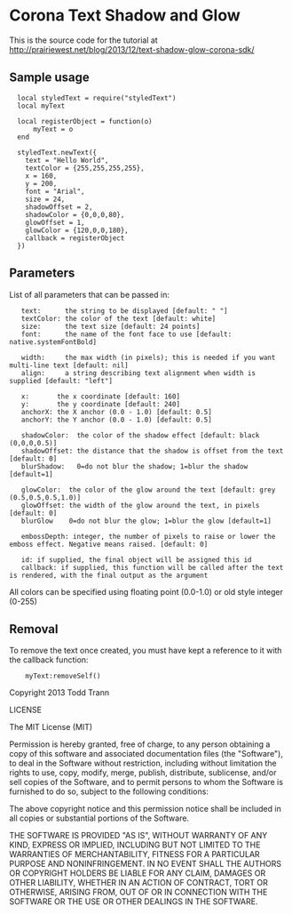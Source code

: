 # Corona Text Shadow and Glow
This is the source code for the tutorial at http://prairiewest.net/blog/2013/12/text-shadow-glow-corona-sdk/


## Sample usage

```
  local styledText = require("styledText")
  local myText

  local registerObject = function(o)
      myText = o
  end

  styledText.newText({
	text = "Hello World", 
	textColor = {255,255,255,255},
	x = 160,
	y = 200, 
	font = "Arial", 
	size = 24,
	shadowOffset = 2,
	shadowColor = {0,0,0,80},
	glowOffset = 1,
	glowColor = {120,0,0,180},
	callback = registerObject
  })
```

## Parameters

List of all parameters that can be passed in:
```
   text:      the string to be displayed [default: " "]
   textColor: the color of the text [default: white]
   size:      the text size [default: 24 points]
   font:      the name of the font face to use [default: native.systemFontBold]

   width:     the max width (in pixels); this is needed if you want multi-line text [default: nil]
   align:     a string describing text alignment when width is supplied [default: "left"]

   x:       the x coordinate [default: 160]
   y:       the y coordinate [default: 240]
   anchorX: the X anchor (0.0 - 1.0) [default: 0.5]
   anchorY: the Y anchor (0.0 - 1.0) [default: 0.5]

   shadowColor:  the color of the shadow effect [default: black (0,0,0,0.5)]
   shadowOffset: the distance that the shadow is offset from the text [default: 0]
   blurShadow:   0=do not blur the shadow; 1=blur the shadow [default=1]

   glowColor:  the color of the glow around the text [default: grey (0.5,0.5,0.5,1.0)]
   glowOffset: the width of the glow around the text, in pixels [default: 0]
   blurGlow    0=do not blur the glow; 1=blur the glow [default=1]

   embossDepth: integer, the number of pixels to raise or lower the emboss effect. Negative means raised. [default: 0]

   id: if supplied, the final object will be assigned this id
   callback: if supplied, this function will be called after the text is rendered, with the final output as the argument
```

All colors can be specified using floating point (0.0-1.0) or old style integer (0-255)

## Removal

To remove the text once created, you must have kept a reference to it with the callback function:
```
	myText:removeSelf()
```


Copyright 2013 Todd Trann


LICENSE

The MIT License (MIT)

Permission is hereby granted, free of charge, to any person obtaining a copy
of this software and associated documentation files (the "Software"), to deal
in the Software without restriction, including without limitation the rights
to use, copy, modify, merge, publish, distribute, sublicense, and/or sell
copies of the Software, and to permit persons to whom the Software is
furnished to do so, subject to the following conditions:

The above copyright notice and this permission notice shall be included in all
copies or substantial portions of the Software.

THE SOFTWARE IS PROVIDED "AS IS", WITHOUT WARRANTY OF ANY KIND, EXPRESS OR
IMPLIED, INCLUDING BUT NOT LIMITED TO THE WARRANTIES OF MERCHANTABILITY,
FITNESS FOR A PARTICULAR PURPOSE AND NONINFRINGEMENT. IN NO EVENT SHALL THE
AUTHORS OR COPYRIGHT HOLDERS BE LIABLE FOR ANY CLAIM, DAMAGES OR OTHER
LIABILITY, WHETHER IN AN ACTION OF CONTRACT, TORT OR OTHERWISE, ARISING FROM,
OUT OF OR IN CONNECTION WITH THE SOFTWARE OR THE USE OR OTHER DEALINGS IN THE
SOFTWARE.

